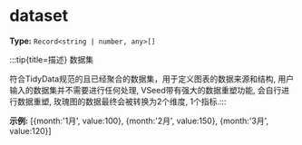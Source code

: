 # dataset

**Type:** `Record<string | number, any>[]`

:::tip{title=描述}
数据集



符合TidyData规范的且已经聚合的数据集，用于定义图表的数据来源和结构, 用户输入的数据集并不需要进行任何处理, VSeed带有强大的数据重塑功能, 会自行进行数据重塑, 玫瑰图的数据最终会被转换为2个维度, 1个指标.:::


 

**示例:**
[{month:'1月', value:100}, {month:'2月', value:150}, {month:'3月', value:120}]


 

